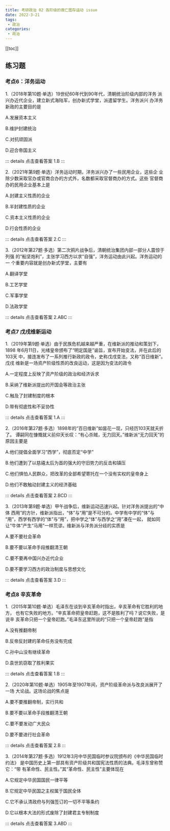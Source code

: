```yaml
---
title: 考研政治 02 各阶级的救亡图存运动 issue
date: 2022-3-21
tags:
 - 政治
categories:
 - 政治
---
```


[[toc]]

## 练习题

### 考点6：洋务运动

1.（2018年第10题·单选）19世纪60年代到90年代，清朝统治阶级内部的洋务
派兴办近代企业，建立新式海陆军，创办新式学堂，派遣留学生。洋务派兴
办洋务新政的主要目的是

A.发展资本主义

B.维护封建统治

C.对抗顽固派

D.迎合帝国主义


::: details 点击查看答案
1.B
:::

2.（2021年第9题·单选）洋务运动时期，洋务派兴办了一些民用企业，这些企
业除少数采取官办或官商合办的方式外，名数都采取官督商办的方式。这些
官督商办的民用企业基本上是

A.封建主义性质的企业

B.半封建性质的企业

C.资本主义性质的企业

D.行会性质的企业

::: details 点击查看答案
2.C
:::

3.（2012年第27题·多选）第二次鸦片战争后，清朝统治集团内部一部分人震惊于列强
的“船坚炮利”，主张学习西方以求“自强”，洋务运动由此兴起。洋务运动的一
个重要内容就是创办新式学堂，主要有

A.翻译学堂

B.工艺学堂

C.军事学堂

D.法政学堂

::: details 点击查看答案
2.ABC
:::


### 考点7 戊戌维新运动

1.（2019年第9题·单选）由于民族危机越来越严重，在维新派的推动和策划下，1898
年6月11日，光绪皇帝颁布了“明定国是”谕旨，宣布开始变法，并在此后的103天
中，接连发布了一系列推行新政的政令，史称戊戌变法，又称“百日维新”。戊戌
维新是一场资产阶级性质的改良运动，这是因为变法的政令

A.一定程度上反映了资产阶级的政治和经济诉求

B.采纳了维新派提出的开国会等政治主张

C.触及了封建制度的根本

D.带有彻底性和不妥协性


::: details 点击查看答案
1.A
:::


2.（2016年第27题·多选）1898年的“百日维新”如昙花一现，只经历103天就夭折了。
谭嗣同在慷慨就义前仰天长叹：“有心杀贼，无力回天。”维新派“无力回天”的
原因主要是

A.他们提倡全面学习“西学”，彻底否定“中学”

B.他们遭到了以慈禧太后为首的强大的守旧势力的反击和镇压

C.他们惧怕人民群众，把改革的全部希望寄托在一个没有实权的皇帝身上

D.他们不敢触动封建主义的经济基础



::: details 点击查看答案
2.BCD
:::


3.（2013年第9题·单选）甲午战争后，维新运动迅速兴起。针对洋务派提出的“中体
西用”的方针，维新派指出，“体”与“用”是不可分的。中学有中学的“体”与
“用”，西学有西学的“体”与“用”，把中学之“体”与西学之“用”凑在一起，
就如同让“牛体”产生“马用”一样荒谬。维新派与洋务派分歧的实质是

A.要不要社会革命

B.要不要以革命手段推翻清王朝

C.要不要再中国兴办近代企业

D.要不要学习西方的政治制度与思想文化


::: details 点击查看答案
3.D
:::



### 考点8 辛亥革命


1.（2015年第10题·单选）毛泽东在谈到辛亥革命时指出，辛亥革命有它胜利的地方，
也有它失败的地方。“辛亥革命把皇帝赶跑，这不是胜利了吗？说它失败，是说辛
亥革命只把一个皇帝赶跑。”毛泽东这里所说的“只把一个皇帝赶跑”是指

A.没有推翻帝制

B.反帝反封建的革命任务没有完成

C.孙中山没有继续革命

D.袁世凯窃取了胜利果实


::: details 点击查看答案
1.B
:::


2.（2020年第10题·单选）1905年至1907年间，资产阶级革命派与改良派展开了一场
大论战。这场论战的焦点是

A.要不要推翻帝制，实行共和

B.要不要以革命手段推翻清王朝

C.要不要发动广大民众

D.要不要进行社会革命


::: details 点击查看答案
2.B
:::


3.（2014年第27题·多选）1912年3月中华民国临时参议院颁布的《中华民国临时约法》
是中国历史上第一部具有资产阶级共和国宪法性质的法典。毛泽东曾称赞它：“带
有革命性、民主性。”其“革命性、民主性”主要体现在

A.它规定中华民国国民一律平等

B.它规定中华民国之主权属于国民全体

C.它不承认清政府与列强签订的一切不平等条约

D.它以根本大法的形式废除了封建君主专制制度


::: details 点击查看答案
3.ABD
:::